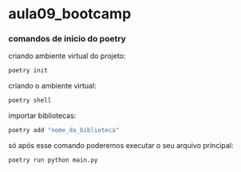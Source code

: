 # aula09_bootcamp

### comandos de inicio do poetry
criando ambiente virtual do projeto:
```bash
poetry init
```

criando o ambiente virtual:
```bash
poetry shell
```

importar bibliotecas:
```bash
poetry add "nome_da_biblioteca"
```

só após esse comando poderemos executar o seu arquivo principal: 
```bash
poetry run python main.py
```
